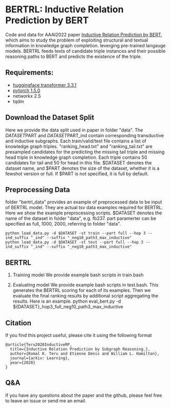 # BERTRL: Inductive Relation Prediction by BERT
Code and data for AAAI2022 paper [Inductive Relation Prediction by BERT](https://arxiv.org/pdf/2103.07102.pdf), which aims to study the problem of exploiting structural and textual information in knowledge graph completion. leverging pre-trained langauge models. BERTRL feeds texts of candidate triple instances and their possible reasoning paths to BERT and predicts the existence of the triple.

## Requirements:
- [huggingface transformer 3.3.1](https://github.com/huggingface/transformers)
- [pytorch 1.5.0](https://pytorch.org/)
- networkx 2.5
- tqdm

## Download the Dataset Split
Here we provide the data split used in paper in folder "data". The $DATASET$PART and $DATASET$PART_ind contain corresponding transductive and inductive subgraphs. 
Each train/valid/test file contains a list of knowledge graph triples. "ranking_head.txt" and "ranking_tail.txt" are presampled candidates 
for the predicting the missing tail triple and missing head triple in knowledge graph completion. Each triple contains 50 candidates for tail and 50 for head in this file.
$DATASET denotes the dataset name, and $PART denotes the size of the dataset, whether it is a fewshot version or full. If $PART is not specified, it is full by default.


## Preprocessing Data
folder "bertrl_data" provides an example of preprocessed data to be input of BERTRL model. 
They are actual tsv data examples required for BERTRL. Here we show the example preprocessing scripts. $DATASET denotes the name of the dataset in folder "data", e.g. fb237.
part paramerter can be specified as full, 1000, 2000, referring to folder "data".

```
python load_data.py -d $DATASET -st train --part full --hop 3 --ind_suffix "_ind" --suffix "_neg10_path3_max_inductive"
python load_data.py -d $DATASET -st test --part full --hop 3 --ind_suffix "_ind" --suffix "_neg10_path3_max_inductive"
```

## BERTRL
1. Training model
We provide example bash scripts in train.bash

2. Evaluating model
We provide example bash scripts in test.bash.
This generates the BERTRL scoring for each of its examples. Then we evaluate the final ranking results by additional script aggregating the results. Here is an example.
python eval_bert.py -d ${DATASET}_hop3_full_neg10_path3_max_inductive

## Citation
If you find this project useful, please cite it using the following format


	@article{Teru2020InductiveRP,
	  title={Inductive Relation Prediction by Subgraph Reasoning.},
	  author={Komal K. Teru and Etienne Denis and William L. Hamilton},
	  journal={arXiv: Learning},
	  year={2020}
	}

## Q&A
If you have any questions about the paper and the github, please feel free to leave an issue or send me an email.